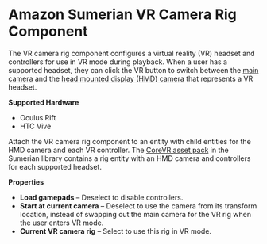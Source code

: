 # Amazon Sumerian VR Camera Rig Component<a name="entities-vrcamerarig"></a>

The VR camera rig component configures a virtual reality \(VR\) headset and controllers for use in VR mode during playback\. When a user has a supported headset, they can click the VR button to switch between the [main camera](entities-camera.md) and the [head mounted display \(HMD\) camera](entities-hmdcamera.md) that represents a VR headset\.

**Supported Hardware**
+ Oculus Rift
+ HTC Vive

Attach the VR camera rig component to an entity with child entities for the HMD camera and each VR controller\. The [CoreVR asset pack](assets-vrtools.md) in the Sumerian library contains a rig entity with an HMD camera and controllers for each supported headset\.

**Properties**
+ **Load gamepads** – Deselect to disable controllers\.
+ **Start at current camera** – Deselect to use the camera from its transform location, instead of swapping out the main camera for the VR rig when the user enters VR mode\.
+ **Current VR camera rig** – Select to use this rig in VR mode\.